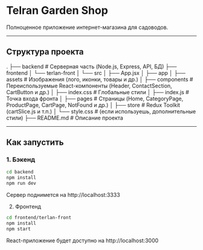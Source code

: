 # Telran Garden Shop

Полноценное приложение интернет-магазина для садоводов.

---

## Структура проекта

.
├── backend # Серверная часть (Node.js, Express, API, БД)
├── frontend
│ └── terlan-front
│ └── src
│ ├── App.jsx
│ ├── app
│ ├── assets # Изображения (лого, иконки, товары и др.)
│ ├── components # Переиспользуемые React-компоненты (Header, ContactSection, CartButton и др.)
│ ├── index.css # Глобальные стили
│ ├── index.js # Точка входа фронта
│ ├── pages # Страницы (Home, CategoryPage, ProductPage, CartPage, NotFound и др.)
│ ├── store # Redux Toolkit (cartSlice.js и т.п.)
│ └── style.css # (если используешь, дополнительные стили)
├── README.md # Описание проекта



---

## Как запустить

### 1. **Бэкенд**

```bash
cd backend
npm install
npm run dev
```
Сервер поднимется на http://localhost:3333


2. Фронтенд
```bash
cd frontend/terlan-front
npm install
npm start
```
React-приложение будет доступно на http://localhost:3000